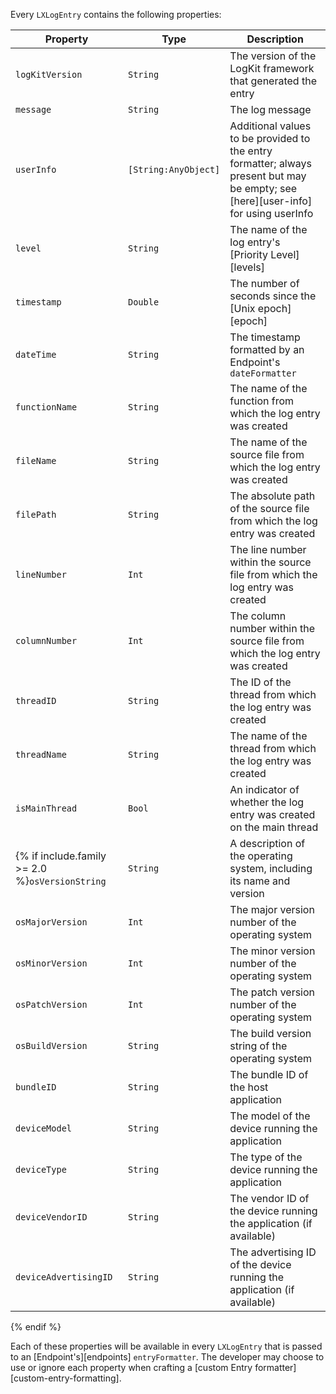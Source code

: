 Every `LXLogEntry` contains the following properties:

Property          | Type       | Description
----------------- | ---------- | ------------------------------------------------------------------------------
`logKitVersion`   | `String`   | The version of the LogKit framework that generated the entry
`message`         | `String`   | The log message
`userInfo`        | `[String:AnyObject]` | Additional values to be provided to the entry formatter; always present but may be empty; see [here][user-info] for using userInfo
`level`           | `String`   | The name of the log entry's [Priority Level][levels]
`timestamp`       | `Double`   | The number of seconds since the [Unix epoch][epoch]
`dateTime`        | `String`   | The timestamp formatted by an Endpoint's `dateFormatter`
`functionName`    | `String`   | The name of the function from which the log entry was created
`fileName`        | `String`   | The name of the source file from which the log entry was created
`filePath`        | `String`   | The absolute path of the source file from which the log entry was created
`lineNumber`      | `Int`      | The line number within the source file from which the log entry was created
`columnNumber`    | `Int`      | The column number within the source file from which the log entry was created
`threadID`        | `String`   | The ID of the thread from which the log entry was created
`threadName`      | `String`   | The name of the thread from which the log entry was created
`isMainThread`    | `Bool`     | An indicator of whether the log entry was created on the main thread
{% if include.family >= 2.0 %}`osVersionString` | `String`   | A description of the operating system, including its name and version
`osMajorVersion`  | `Int`      | The major version number of the operating system
`osMinorVersion`  | `Int`      | The minor version number of the operating system
`osPatchVersion`  | `Int`      | The patch version number of the operating system
`osBuildVersion`  | `String`   | The build version string of the operating system
`bundleID`        | `String`   | The bundle ID of the host application
`deviceModel`     | `String`   | The model of the device running the application
`deviceType`      | `String`   | The type of the device running the application
`deviceVendorID`  | `String`   | The vendor ID of the device running the application (if available)
`deviceAdvertisingID` | `String` | The advertising ID of the device running the application (if available)
{% endif %}

Each of these properties will be available in every `LXLogEntry` that is passed to an [Endpoint's][endpoints] `entryFormatter`. The developer may choose to use or ignore each property when crafting a [custom Entry formatter][custom-entry-formatting].
